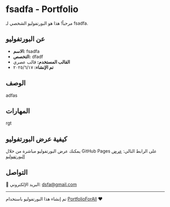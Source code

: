 # fsadfa - Portfolio

مرحباً! هذا هو البورتفوليو الشخصي لـ fsadfa.

## عن البورتفوليو

- **الاسم:** fsadfa
- **التخصص:** dfadf
- **القالب المستخدم:** قالب عصري
- **تم الإنشاء:** ١٧‏/٦‏/٢٠٢٥

## الوصف

adfas

## المهارات

rgt

## كيفية عرض البورتفوليو

يمكنك عرض البورتفوليو مباشرة من خلال GitHub Pages على الرابط التالي:
[عرض البورتفوليو](https://abdelazizcss.github.io/fsadfa-portfolio)

## التواصل

📧 البريد الإلكتروني: dsfa@gmail.com

---

تم إنشاء هذا البورتفوليو باستخدام [PortfolioForAll](https://portfolioforall.com) ❤️

